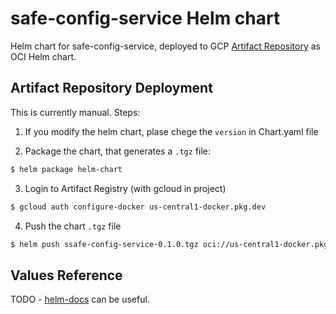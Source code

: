 
# safe-config-service Helm chart

Helm chart for safe-config-service, deployed to GCP [Artifact Repository](https://console.cloud.google.com/artifacts/docker/clabs-gnosis-safe/us-central1/clabs-gnosis-safe/safe-config-service?project=clabs-gnosis-safe&supportedpurview=project) as OCI Helm chart.

## Artifact Repository Deployment

This is currently manual. Steps:

1. If you modify the helm chart, plase chege the `version` in Chart.yaml file

2. Package the chart, that generates a `.tgz` file:
```bash
$ helm package helm-chart
```

3. Login to Artifact Registry (with gcloud in project)
```bash
$ gcloud auth configure-docker us-central1-docker.pkg.dev
```

4. Push the chart `.tgz` file
```bash
$ helm push ssafe-config-service-0.1.0.tgz oci://us-central1-docker.pkg.dev/clabs-gnosis-safe/clabs-gnosis-safe
```

## Values Reference

TODO - [helm-docs](https://github.com/norwoodj/helm-docs) can be useful.

